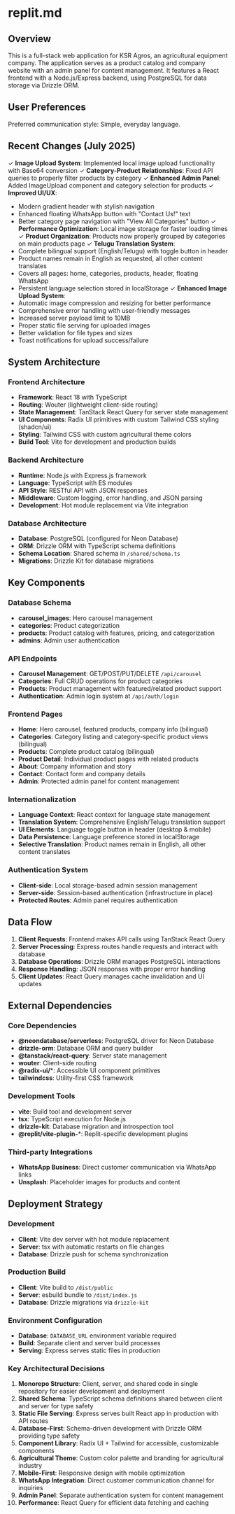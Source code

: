 # replit.md

## Overview

This is a full-stack web application for KSR Agros, an agricultural equipment company. The application serves as a product catalog and company website with an admin panel for content management. It features a React frontend with a Node.js/Express backend, using PostgreSQL for data storage via Drizzle ORM.

## User Preferences

Preferred communication style: Simple, everyday language.

## Recent Changes (July 2025)

✓ **Image Upload System**: Implemented local image upload functionality with Base64 conversion
✓ **Category-Product Relationships**: Fixed API queries to properly filter products by category
✓ **Enhanced Admin Panel**: Added ImageUpload component and category selection for products
✓ **Improved UI/UX**: 
  - Modern gradient header with stylish navigation
  - Enhanced floating WhatsApp button with "Contact Us!" text
  - Better category page navigation with "View All Categories" button
✓ **Performance Optimization**: Local image storage for faster loading times
✓ **Product Organization**: Products now properly grouped by categories on main products page
✓ **Telugu Translation System**: 
  - Complete bilingual support (English/Telugu) with toggle button in header
  - Product names remain in English as requested, all other content translates
  - Covers all pages: home, categories, products, header, floating WhatsApp
  - Persistent language selection stored in localStorage
✓ **Enhanced Image Upload System**:
  - Automatic image compression and resizing for better performance
  - Comprehensive error handling with user-friendly messages
  - Increased server payload limit to 10MB
  - Proper static file serving for uploaded images
  - Better validation for file types and sizes
  - Toast notifications for upload success/failure

## System Architecture

### Frontend Architecture
- **Framework**: React 18 with TypeScript
- **Routing**: Wouter (lightweight client-side routing)
- **State Management**: TanStack React Query for server state management
- **UI Components**: Radix UI primitives with custom Tailwind CSS styling (shadcn/ui)
- **Styling**: Tailwind CSS with custom agricultural theme colors
- **Build Tool**: Vite for development and production builds

### Backend Architecture
- **Runtime**: Node.js with Express.js framework
- **Language**: TypeScript with ES modules
- **API Style**: RESTful API with JSON responses
- **Middleware**: Custom logging, error handling, and JSON parsing
- **Development**: Hot module replacement via Vite integration

### Database Architecture
- **Database**: PostgreSQL (configured for Neon Database)
- **ORM**: Drizzle ORM with TypeScript schema definitions
- **Schema Location**: Shared schema in `/shared/schema.ts`
- **Migrations**: Drizzle Kit for database migrations

## Key Components

### Database Schema
- **carousel_images**: Hero carousel management
- **categories**: Product categorization
- **products**: Product catalog with features, pricing, and categorization
- **admins**: Admin user authentication

### API Endpoints
- **Carousel Management**: GET/POST/PUT/DELETE `/api/carousel`
- **Categories**: Full CRUD operations for product categories
- **Products**: Product management with featured/related product support
- **Authentication**: Admin login system at `/api/auth/login`

### Frontend Pages
- **Home**: Hero carousel, featured products, company info (bilingual)
- **Categories**: Category listing and category-specific product views (bilingual)
- **Products**: Complete product catalog (bilingual)
- **Product Detail**: Individual product pages with related products
- **About**: Company information and story
- **Contact**: Contact form and company details
- **Admin**: Protected admin panel for content management

### Internationalization
- **Language Context**: React context for language state management
- **Translation System**: Comprehensive English/Telugu translation support
- **UI Elements**: Language toggle button in header (desktop & mobile)
- **Data Persistence**: Language preference stored in localStorage
- **Selective Translation**: Product names remain in English, all other content translates

### Authentication System
- **Client-side**: Local storage-based admin session management
- **Server-side**: Session-based authentication (infrastructure in place)
- **Protected Routes**: Admin panel requires authentication

## Data Flow

1. **Client Requests**: Frontend makes API calls using TanStack React Query
2. **Server Processing**: Express routes handle requests and interact with database
3. **Database Operations**: Drizzle ORM manages PostgreSQL interactions
4. **Response Handling**: JSON responses with proper error handling
5. **Client Updates**: React Query manages cache invalidation and UI updates

## External Dependencies

### Core Dependencies
- **@neondatabase/serverless**: PostgreSQL driver for Neon Database
- **drizzle-orm**: Database ORM and query builder
- **@tanstack/react-query**: Server state management
- **wouter**: Client-side routing
- **@radix-ui/***: Accessible UI component primitives
- **tailwindcss**: Utility-first CSS framework

### Development Tools
- **vite**: Build tool and development server
- **tsx**: TypeScript execution for Node.js
- **drizzle-kit**: Database migration and introspection tool
- **@replit/vite-plugin-***: Replit-specific development plugins

### Third-party Integrations
- **WhatsApp Business**: Direct customer communication via WhatsApp links
- **Unsplash**: Placeholder images for products and content

## Deployment Strategy

### Development
- **Client**: Vite dev server with hot module replacement
- **Server**: tsx with automatic restarts on file changes
- **Database**: Drizzle push for schema synchronization

### Production Build
- **Client**: Vite build to `/dist/public`
- **Server**: esbuild bundle to `/dist/index.js`
- **Database**: Drizzle migrations via `drizzle-kit`

### Environment Configuration
- **Database**: `DATABASE_URL` environment variable required
- **Build**: Separate client and server build processes
- **Serving**: Express serves static files in production

### Key Architectural Decisions

1. **Monorepo Structure**: Client, server, and shared code in single repository for easier development and deployment
2. **Shared Schema**: TypeScript schema definitions shared between client and server for type safety
3. **Static File Serving**: Express serves built React app in production with API routes
4. **Database-First**: Schema-driven development with Drizzle ORM providing type safety
5. **Component Library**: Radix UI + Tailwind for accessible, customizable components
6. **Agricultural Theme**: Custom color palette and branding for agricultural industry
7. **Mobile-First**: Responsive design with mobile optimization
8. **WhatsApp Integration**: Direct customer communication channel for inquiries
9. **Admin Panel**: Separate authentication system for content management
10. **Performance**: React Query for efficient data fetching and caching